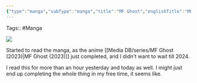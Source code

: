 ```yaml
---
{"type":"manga","subType":"manga","title":"MF Ghost","englishTitle":"MF Ghost","year":2017,"dataSource":"MALAPI Manga","url":"https://myanimelist.net/manga/107908/MF_Ghost","id":107908,"genres":["Sports","Racing"],"authors":["Shigeno, Shuuichi"],"alternateTitles":["MF Ghost","MFゴースト","MF Ghost"],"chapters":null,"volumes":null,"onlineRating":7.37,"image":"https://cdn.myanimelist.net/images/manga/3/205248.jpg","released":true,"status":"Publishing","publishedFrom":"04/09/2017","publishedTo":"01/01/1970","Read":false,"lastRead":"2023-12-23","personalRating":8,"tags":["mediaDB/manga/light-novel"],"plot":"By the 2020s, cars with internal combustion engines have largely been phased out, replaced by self-driving electric and fuel cell vehicles instead. Though these fossil fuel-running cars are at risk of disappearing completely, a dedicated group in Japan known as the MFG strives to maintain interest in them through road races streamed online. With 10 billion yen at stake and more than three hundred drivers competing, only the \\\"Godly Fifteen\"—the top 15 racers in the circuit—have a chance at advancing and taking the coveted prize. Fresh off a plane from England, 19-year-old Kanata Rivington is eager to take on the fourth installment of the MFG competition. Trained at an elite driving school in his home country, the half-Japanese driver vies for the competition's top spot in his hand-me-down Toyota 86 GT. Despite the disadvantages that come with a dated car, the newcomer is determined to become one of this year's Godly Fifteen. Kanata adopts his father's last name, taking on the moniker \"Kanata Katagiri.\" Conquering the Japanese racing circuit is only a stepping stone towards his real goal: discovering the whereabouts of his missing father. [Written by MAL Rewrite]","dg-publish":true,"permalink":"/media-db/manga/mf-ghost-2017/","dgPassFrontmatter":true,"noteIcon":"3","created":"2023-12-20T12:26:10.713+05:30","updated":"2023-12-20T12:31:44.522+05:30"}
---
```


Tags:: #Manga 

<img src="https://cdn.myanimelist.net/images/manga/3/205248.jpg">

Started to read the manga, as the anime [[Media DB/series/MF Ghost (2023)\|MF Ghost (2023)]] just completed, and I didn't want to wait till 2024.

I read this for more than an hour yesterday and today as well. I might just end up completing the whole thing in my free time, it seems like.